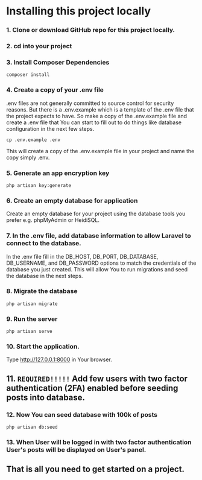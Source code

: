 # Installing this project locally

### 1. Clone or download GitHub repo for this project locally.

### 2. cd into your project
 
### 3. Install Composer Dependencies

    composer install

### 4. Create a copy of your .env file

.env files are not generally committed to source control for security reasons. But there is a .env.example which is a template of the .env file that the project expects to have. So make a copy of the .env.example file and create a .env file that You can start to fill out to do things like database configuration in the next few steps.


    cp .env.example .env


This will create a copy of the .env.example file in your project and name the copy simply .env.

### 5. Generate an app encryption key


    php artisan key:generate


### 6. Create an empty database for application

Create an empty database for your project using the database tools you prefer e.g. phpMyAdmin or HeidiSQL.

### 7. In the .env file, add database information to allow Laravel to connect to the database.

In the .env file fill in the DB_HOST, DB_PORT, DB_DATABASE, DB_USERNAME, and DB_PASSWORD options to match the credentials of the database you just created. This will allow You to run migrations and seed the database in the next steps.

### 8. Migrate the database

    php artisan migrate

### 9. Run the server

    php artisan serve

### 10. Start the application.

Type http://127.0.0.1:8000 in Your browser.  

## 11. ```REQUIRED!!!!!``` Add few users with two factor authentication (2FA) enabled before seeding posts into database.

### 12. Now You can seed database with 100k of posts

    php artisan db:seed

### 13. When User will be logged in with two factor authentication User's posts will be displayed on User's panel.

## That is all you need to get started on a project.

